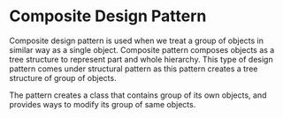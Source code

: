 # Composite Design Pattern

Composite design pattern is used when we treat a group of objects in similar way as a single object. Composite pattern composes objects as a tree structure to represent part and whole hierarchy. This type of design pattern comes under structural pattern as this pattern creates a tree structure of group of objects.

The pattern creates a class that contains group of its own objects, and provides ways to modify its group of same objects.